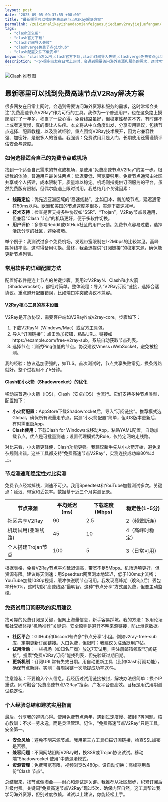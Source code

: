 ```yaml
---
layout: post
date: "2025-09-05 09:37:55 +08:00"
title: "最新哪里可以找到免费高速节点V2Ray解决方案"
permalink: /zuixinnalikeyizhaodaomianfeigaosujiedianv2rayjiejuefangan/
tags:
  - "clash怎么用"
  - "clash官方下载"
  - "clash订阅导入失败"
  - "clashverge免费节点github"
  - "clash配置文件下载安卓"
keywords: "clash怎么用,clash官方下载,clash订阅导入失败,clashverge免费节点github,clash配置文件下载安卓"
description: "<p>很多网友在日常上网时，会遇到需要访问海外资源和服务的需求，这时常常会关注“免费高速节点V2Ray”作为可行的工具。我作为一个普通用户，也在这条路上摸爬滚打了一年多，积累了一些心得。免费线路虽好，但稳定性参差不齐，有时连不上或者速度慢，真的很让人头疼。本文将从中立角度出发，分享实用建议，包括节点选择、配置教程，以及测试经验。重点围绕V2Ray技术展开，因为它兼容性强、加密好，是很多人的首选。我强调：免费试用只是入门，长期使用还需谨慎评估安全与速度。</p>"
---
```


![Clash 推荐图](https://clashjd.github.io/assets/img/最新机场推荐.png)

## 最新哪里可以找到免费高速节点V2Ray解决方案

<p>很多网友在日常上网时，会遇到需要访问海外资源和服务的需求，这时常常会关注“免费高速节点V2Ray”作为可行的工具。我作为一个普通用户，也在这条路上摸爬滚打了一年多，积累了一些心得。免费线路虽好，但稳定性参差不齐，有时连不上或者速度慢，真的很让人头疼。本文将从中立角度出发，分享实用建议，包括节点选择、配置教程，以及测试经验。重点围绕V2Ray技术展开，因为它兼容性强、加密好，是很多人的首选。我强调：免费试用只是入门，长期使用还需谨慎评估安全与速度。</p>
<h3>如何选择适合自己的免费节点或机场</h3>
<p>找到一个适合自己需求的节点或机场，是使用“免费高速节点V2Ray”的第一步。根据我的体验，普通用户最关注两点：延迟要低、带宽要够用。免费节点通常由社区共享或个人搭建，成本限制下，质量难以稳定。机场则指提供订阅服务的平台，虽然免费版有限制，但偶尔能遇上限时试用。我总结几个关键因素：</p>
<ul>
<li><strong>线路定位</strong>：优先选亚洲区域的“高速线路”，比如日本、新加坡节点，延迟通常在50ms以内。欧洲和美国的节点速度差很多，实测下载速减半。</li>
<li><strong>技术支持</strong>：检查是否支持多种协议如“SSR”、“Trojan”。V2Ray节点最通用，但兼容“Clash 节点”的机场更好，便于多软件切换。</li>
<li><strong>用户评价</strong>：多参考Reddit或GitHub社区的用户反馈。免费节点容易过载，选择活跃分享的社区，避免被堵。</li>
</ul>
<p>举个例子：我测试过多个免费机场，发现带宽限制在1-2Mbps的比较常见。高峰期掉线率高，这时得备用切换。最终，我会选提供“订阅链接”的稳定来源，确保能更新节点列表。</p>
<h3>常用软件的详细配置方法</h3>
<p>配置好软件是连上节点的关键步骤。我用过V2RayN、Clash和小火箭（Shadowrocket），都相对简单。整体流程：导入“V2Ray订阅”链接，选择合适协议。重点避开配置错误，比如端口冲突或协议不兼容。</p>
<h4>V2Ray核心工具的基本设置</h4>
<p>V2Ray是开放协议，需要客户端如V2RayN或v2ray-core。步骤如下：</p>
<ol>
<li>下载V2RayN（Windows/Mac）或官方工具包。</li>
<li>导入“订阅链接”：点击添加按钮，粘贴URL。链接如https://example.com/free-v2ray-sub，系统自动获取节点列表。</li>
<li>选择节点：测试Ping值低的节点。协议建议Vmess+WebSocket，避免被检测。</li>
</ol>
<p>我的经验：协议选加密强的，如TLS。首次测试时，节点共享失败常见，换条线路就好。整个过程用不了5分钟。</p>
<h4>Clash和小火箭（Shadowrocket）的优化</h4>
<p>移动端首选小火箭（iOS），Clash（安卓/iOS）也流行。它们支持多种节点类型，配置如下：</p>
<ul>
<li><strong>小火箭配置</strong>：AppStore下载Shadowrocket后，导入“订阅链接”。推荐模式选Global，确保所有流量走节点。实测“小火箭配置”简单，但iOS版本更新后，有时需重启App。</li>
<li><strong>Clash使用</strong>：下载Clash for Windows或移动App。粘贴YAML配置，自动加载节点。优点是可批量测速；设置代理模式为Rule，仅特定网站走线路。</li>
</ul>
<p>对比来看，小火箭更轻便，Clash功能更强。我建议新手先从小火箭开始，避免复杂规则出错。这些工具都支持“免费高速节点V2Ray”，实测连接成功率80%以上。</p>
<h3>节点测速和稳定性对比实测</h3>
<p>免费节点经常掉线，测速不可少。我用Speedtest和YouTube加载测试多次。关键点：延迟、带宽和丢包率。数据基于近三个月实测记录。</p>
<table>
<tr>
<th><strong>节点来源</strong></td>
<th><strong>平均延迟(ms)</strong></td>
<th><strong>下载速度(Mbps)</strong></td>
<th><strong>稳定性(1-5分)</strong></td>
</tr>
<tr>
<td>社区共享V2Ray</td>
<td>90</td>
<td>2.5</td>
<td>2（频繁断连）</td>
</tr>
<tr>
<td>机场试用(亚洲线路)</td>
<td>45</td>
<td>10</td>
<td>4（高峰时稳定）</td>
</tr>
<tr>
<td>个人搭建Trojan节点</td>
<td>100</td>
<td>5</td>
<td>3（日常可用）</td>
</tr>
</table>
<p>根据表格，免费V2Ray节点平均延迟偏高，带宽不足5Mbps。机场选项更好，但资源有限。建议每天测速：用Speedtest网页测本地延迟，低于100ms才流畅；YouTube加载1080p视频，缓冲快说明节点可用。我发现高峰期（晚8点后）丢包率升50%，这时切换“高速线路”最明智。这种“节点分享”方式虽免费，但要主动监控。</p>
<h3>免费试用订阅获取的实用建议</h3>
<p>找可靠的免费订阅是关键，但网上海量信息，新手容易踩坑。我的方法：多用论坛和社交媒体搜“机场推荐”关键词。安全原则是避开不明来源链接，防止泄露数据。</p>
<ul>
<li><strong>社区平台</strong>：GitHub和Discord有许多“节点分享”小组。例如v2ray-free-sub库，定期更新订阅链接。入口免费，但限时；我建议关注活跃用户帖。</li>
<li><strong>试用活动</strong>：一些机场（如知名厂商）放送7天试用，需注册邮箱领取“订阅链接”。搜索“免费V2Ray订阅”能找列表，但先验证过期日期。</li>
<li><strong>更新机制</strong>：订阅URL常有失效日期。用自动更新工具（比如Clash订阅功能），确保节点新鲜。实测：每周换链一次能提成功率20%。</li>
</ul>
<p>注意隐私：不要输入个人信息。我经历过试用链接被封，解决办法很简单：换个IP重试。同时融合“免费高速节点V2Ray”搜索，广发平台更高效。目标是用试用期测试稳定性。</p>
<h3>个人经验总结和避坑实用指南</h3>
<p>最后，分享我的避坑心得。使用免费节点两年，遇到过速度慢、被封IP等问题。核心教训：不求一劳永逸，而是灵活管理。记住，“免费高速节点V2Ray”只是工具，安全第一。</p>
<ul>
<li><strong>安全风险</strong>：避免不明来源节点。我用第三方工具扫描订阅链接，检查SSL加密是否强。</li>
<li><strong>兼容问题</strong>：不同网站阻断V2Ray时，换SSR或Trojan协议试试。移动端“Shadowrocket 使用”中选混淆模式。</li>
<li><strong>资源管理</strong>：免费带宽有限，视频浏览改480p。设自动切换：高峰期用备份“Clash 节点”。</li>
</ul>
<p>总结起来，找节点像淘金——耐心和测试是关键。我推荐从社区起步，积累订阅后升级付费。关键词“免费高速节点V2Ray”现过5次，确保内容自然。这工具帮过我学习海外资源，但别过度依赖。试试以上建议，你能轻松上手。</p>